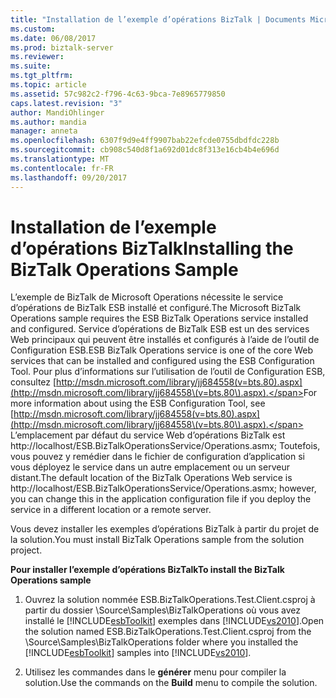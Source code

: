 ```yaml
---
title: "Installation de l’exemple d’opérations BizTalk | Documents Microsoft"
ms.custom: 
ms.date: 06/08/2017
ms.prod: biztalk-server
ms.reviewer: 
ms.suite: 
ms.tgt_pltfrm: 
ms.topic: article
ms.assetid: 57c982c2-f796-4c63-9bca-7e8965779850
caps.latest.revision: "3"
author: MandiOhlinger
ms.author: mandia
manager: anneta
ms.openlocfilehash: 6307f9d9e4ff9907bab22efcde0755dbdfdc228b
ms.sourcegitcommit: cb908c540d8f1a692d01dc8f313e16cb4b4e696d
ms.translationtype: MT
ms.contentlocale: fr-FR
ms.lasthandoff: 09/20/2017
---
```

# <a name="installing-the-biztalk-operations-sample"></a><span data-ttu-id="6bcdc-102">Installation de l’exemple d’opérations BizTalk</span><span class="sxs-lookup"><span data-stu-id="6bcdc-102">Installing the BizTalk Operations Sample</span></span>
<span data-ttu-id="6bcdc-103">L’exemple de BizTalk de Microsoft Operations nécessite le service d’opérations de BizTalk ESB installé et configuré.</span><span class="sxs-lookup"><span data-stu-id="6bcdc-103">The Microsoft BizTalk Operations sample requires the ESB BizTalk Operations service installed and configured.</span></span> <span data-ttu-id="6bcdc-104">Service d’opérations de BizTalk ESB est un des services Web principaux qui peuvent être installés et configurés à l’aide de l’outil de Configuration ESB.</span><span class="sxs-lookup"><span data-stu-id="6bcdc-104">ESB BizTalk Operations service is one of the core Web services that can be installed and configured using the ESB Configuration Tool.</span></span> <span data-ttu-id="6bcdc-105">Pour plus d’informations sur l’utilisation de l’outil de Configuration ESB, consultez [http://msdn.microsoft.com/library/jj684558(v=bts.80).aspx](http://msdn.microsoft.com/library/jj684558\(v=bts.80\).aspx).</span><span class="sxs-lookup"><span data-stu-id="6bcdc-105">For more information about using the ESB Configuration Tool, see [http://msdn.microsoft.com/library/jj684558(v=bts.80).aspx](http://msdn.microsoft.com/library/jj684558\(v=bts.80\).aspx).</span></span> <span data-ttu-id="6bcdc-106">L’emplacement par défaut du service Web d’opérations BizTalk est http://localhost/ESB.BizTalkOperationsService/Operations.asmx; Toutefois, vous pouvez y remédier dans le fichier de configuration d’application si vous déployez le service dans un autre emplacement ou un serveur distant.</span><span class="sxs-lookup"><span data-stu-id="6bcdc-106">The default location of the BizTalk Operations Web service is http://localhost/ESB.BizTalkOperationsService/Operations.asmx; however, you can change this in the application configuration file if you deploy the service in a different location or a remote server.</span></span>  
  
 <span data-ttu-id="6bcdc-107">Vous devez installer les exemples d’opérations BizTalk à partir du projet de la solution.</span><span class="sxs-lookup"><span data-stu-id="6bcdc-107">You must install BizTalk Operations sample from the solution project.</span></span>  
  
 <span data-ttu-id="6bcdc-108">**Pour installer l’exemple d’opérations BizTalk**</span><span class="sxs-lookup"><span data-stu-id="6bcdc-108">**To install the BizTalk Operations sample**</span></span>  
  
1.  <span data-ttu-id="6bcdc-109">Ouvrez la solution nommée ESB.BizTalkOperations.Test.Client.csproj à partir du dossier \Source\Samples\BizTalkOperations où vous avez installé le [!INCLUDE[esbToolkit](../includes/esbtoolkit-md.md)] exemples dans [!INCLUDE[vs2010](../includes/vs2010-md.md)].</span><span class="sxs-lookup"><span data-stu-id="6bcdc-109">Open the solution named ESB.BizTalkOperations.Test.Client.csproj from the \Source\Samples\BizTalkOperations folder where you installed the [!INCLUDE[esbToolkit](../includes/esbtoolkit-md.md)] samples into [!INCLUDE[vs2010](../includes/vs2010-md.md)].</span></span>  
  
2.  <span data-ttu-id="6bcdc-110">Utilisez les commandes dans le **générer** menu pour compiler la solution.</span><span class="sxs-lookup"><span data-stu-id="6bcdc-110">Use the commands on the **Build** menu to compile the solution.</span></span>